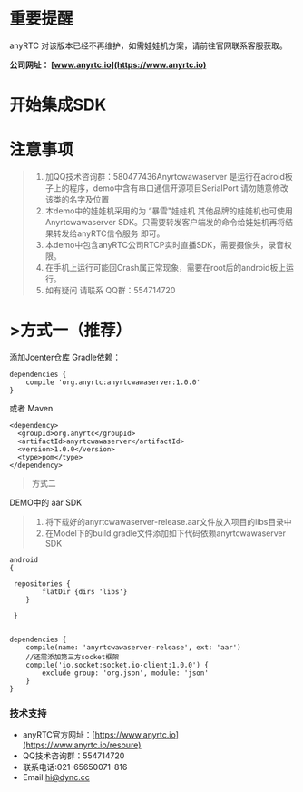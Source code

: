 # 重要提醒
anyRTC 对该版本已经不再维护，如需娃娃机方案，请前往官网联系客服获取。

**公司网址： [www.anyrtc.io](https://www.anyrtc.io)**

# 开始集成SDK

# 注意事项

>1. 加QQ技术咨询群：580477436Anyrtcwawaserver 是运行在adroid板子上的程序，demo中含有串口通信开源项目SerialPort 请勿随意修改该类的名字及位置
>2. 本demo中的娃娃机采用的为 “暴雪"娃娃机  其他品牌的娃娃机也可使用Anyrtcwawaserver SDK。只需要转发客户端发的命令给娃娃机再将结果转发给anyRTC信令服务
即可。
>3. 本demo中包含anyRTC公司RTCP实时直播SDK，需要摄像头，录音权限。
>4. 在手机上运行可能回Crash属正常现象，需要在root后的android板上运行。
>5. 如有疑问 请联系 QQ群：554714720




# >方式一（推荐）

添加Jcenter仓库 Gradle依赖：

```
dependencies {
    compile 'org.anyrtc:anyrtcwawaserver:1.0.0'
}
```

或者 Maven
```
<dependency>
  <groupId>org.anyrtc</groupId>
  <artifactId>anyrtcwawaserver</artifactId>
  <version>1.0.0</version>
  <type>pom</type>
</dependency>
```

>方式二

 DEMO中的 aar SDK

>1. 将下载好的anyrtcwawaserver-release.aar文件放入项目的libs目录中
>2. 在Model下的build.gradle文件添加如下代码依赖anyrtcwawaserver SDK

```
android
{

 repositories {
        flatDir {dirs 'libs'}
    }
    
 }
    
```
```
dependencies {
    compile(name: 'anyrtcwawaserver-release', ext: 'aar')
    //还需添加第三方socket框架
    compile('io.socket:socket.io-client:1.0.0') {
        exclude group: 'org.json', module: 'json'
    }
}
```

### 技术支持
- anyRTC官方网址：[https://www.anyrtc.io](https://www.anyrtc.io/resoure)
- QQ技术咨询群：554714720
- 联系电话:021-65650071-816
- Email:hi@dync.cc
